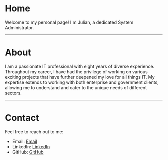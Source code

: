 # Home
Welcome to my personal page! I'm Julian, a dedicated System Administrator.

---

# About
I am a passionate IT professional with eight years of diverse experience. Throughout my career, I have had the privilege of working on various exciting projects that have further deepened my love for all things IT. My expertise extends to working with both enterprise and government clients, allowing me to understand and cater to the unique needs of different sectors.

---


# Contact
Feel free to reach out to me:

- Email: [Email](thejulianmarin17@gmail.com)
- LinkedIn: [LinkedIn](https://www.linkedin.com/in/julian-marin-968362243/)
- GitHub: [GitHub](https://github.com/steakorchicken)
